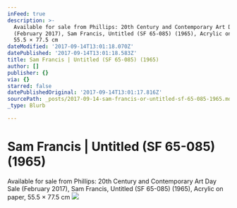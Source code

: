 ```yaml
---
inFeed: true
description: >-
  Available for sale from Phillips: 20th Century and Contemporary Art Day Sale
  (February 2017), Sam Francis, Untitled (SF 65-085) (1965), Acrylic on paper,
  55.5 × 77.5 cm
dateModified: '2017-09-14T13:01:18.070Z'
datePublished: '2017-09-14T13:01:18.583Z'
title: Sam Francis | Untitled (SF 65-085) (1965)
author: []
publisher: {}
via: {}
starred: false
datePublishedOriginal: '2017-09-14T13:01:17.816Z'
sourcePath: _posts/2017-09-14-sam-francis-or-untitled-sf-65-085-1965.md
_type: Blurb

---
```

# Sam Francis | Untitled (SF 65-085) (1965)

Available for sale from Phillips: 20th Century and Contemporary Art Day Sale (February 2017), Sam Francis, Untitled (SF 65-085) (1965), Acrylic on paper, 55.5 × 77.5 cm
![](https://the-grid-user-content.s3-us-west-2.amazonaws.com/fe684159-0836-4d2b-831a-59927ff34b69.jpg)